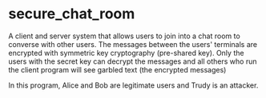 # secure_chat_room

A client and server system that allows users to join into a chat room to converse with other users. The messages between the users' terminals are encrypted with symmetric key cryptography (pre-shared key). Only the users with the secret key can decrypt the messages and all others who run the client program will see garbled text (the encrypted messages)

In this program, Alice and Bob are legitimate users and Trudy is an attacker.
